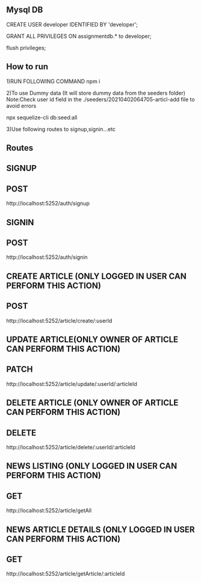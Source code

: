 ## Mysql DB
CREATE USER developer IDENTIFIED BY 'developer';

GRANT ALL PRIVILEGES ON assignmentdb.* to developer;

flush privileges;

## How to run
1)RUN FOLLOWING COMMAND 
npm i 

2)To use Dummy data (It will store dummy data from the seeders folder) 
Note:Check user id field in the ./seeders/20210402064705-articl-add  file to avoid errors

npx sequelize-cli db:seed:all


3)Use following routes to signup,signin...etc



 ## Routes

 ## SIGNUP
 ## POST
 http://localhost:5252/auth/signup

 ## SIGNIN
 ## POST
 http://localhost:5252/auth/signin

## CREATE ARTICLE (ONLY LOGGED IN USER CAN PERFORM THIS ACTION)
## POST
 http://localhost:5252/article/create/:userId

## UPDATE ARTICLE(ONLY OWNER OF ARTICLE CAN PERFORM THIS ACTION)
## PATCH
http://localhost:5252/article/update/:userId/:articleId

## DELETE ARTICLE (ONLY OWNER OF ARTICLE CAN PERFORM THIS ACTION)
## DELETE
http://localhost:5252/article/delete/:userId/:articleId

## NEWS LISTING (ONLY LOGGED IN USER CAN PERFORM THIS ACTION)
## GET
http://localhost:5252/article/getAll

## NEWS ARTICLE DETAILS (ONLY LOGGED IN USER CAN PERFORM THIS ACTION)
## GET
http://localhost:5252/article/getArticle/:articleId




